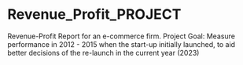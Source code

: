 # Revenue_Profit_PROJECT
Revenue-Profit Report for an e-commerce firm.  Project Goal: Measure performance in 2012 - 2015 when the start-up initially launched, to aid better decisions of the re-launch in the current year (2023)
